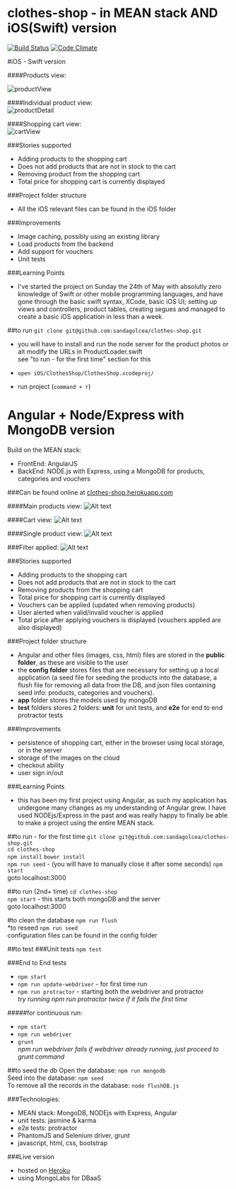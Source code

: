 # clothes-shop - in MEAN stack AND iOS(Swift) version

[![Build Status](https://travis-ci.org/sandagolcea/clothes-shop.svg?branch=master)](https://travis-ci.org/sandagolcea/clothes-shop) 
[![Code Climate](https://codeclimate.com/github/sandagolcea/clothes-shop/badges/gpa.svg)](https://codeclimate.com/github/sandagolcea/clothes-shop)  

#iOS - Swift version

####Products view:  

![productView](/readmeImages/iOS_productsView.png?raw=true "Products")

####Individual product view:  
![productDetail](/readmeImages/iOS_productDetail.png?raw=true "Detail")

####Shopping cart view:  
![cartView](/readmeImages/iOS_cartView.png?raw=true "Cart")

###Stories supported

- Adding products to the shopping cart
- Does not add products that are not in stock to the cart
- Removing product from the shopping cart
- Total price for shopping cart is currently displayed

###Project folder structure

- All the iOS relevant files can be found in the iOS folder

###Improvements

- Image caching, possibly using an existing library
- Load products from the backend
- Add support for vouchers
- Unit tests

###Learning Points

- I've started the project on Sunday the 24th of May with absolutly zero knowledge of Swift or other mobile programming languages, and have gone through the basic swift syntax, XCode, basic iOS UI; setting up views and controllers, product tables, creating segues and managed to create a basic iOS application in less than a week.

##to run
`git clone git@github.com:sandagolcea/clothes-shop.git`   

- you will have to install and run the node server for the product photos 
or alt modify the URLs in ProductLoader.swift  
see "to run - for the first time" section for this  

- `open iOS/ClothesShop/ClothesShop.xcodeproj/`  
- run project (`command + r`)  


# Angular + Node/Express with MongoDB version
Build on the MEAN stack:  

- FrontEnd: AngularJS  
- BackEnd: NODE.js with Express, using a MongoDB for products, categories and vouchers  

###Can be found online at [clothes-shop.herokuapp.com](http://clothes-shop.herokuapp.com)

####Main products view:
![Alt text](/readmeImages/productsView.png?raw=true "Optional Title")

####Cart view:
![Alt text](/readmeImages/cartView.png?raw=true "Optional Title")

####Single product view:
![Alt text](/readmeImages/singleProduct.png?raw=true "Optional Title")

###Filter applied:
![Alt text](/readmeImages/filter.png?raw=true "Optional Title")

###Stories supported

- Adding products to the shopping cart
- Does not add products that are not in stock to the cart
- Removing products from the shopping cart
- Total price for shopping cart is currently displayed
- Vouchers can be applied (updated when removing products)
- User alerted when valid/invalid voucher is applied
- Total price after applying vouchers is displayed (vouchers applied are also displayed)

###Project folder structure

- Angular and other files (images, css, html) files are stored in the **public folder**, as these are visible to the user
- the **config folder** stores files that are necessary for setting up a local application (a seed file for seeding the products into the database, a flush file for removing all data from the DB, and json files containing seed info: products, categories and vouchers).
- **app** folder stores the models used by mongoDB
- **test** folders stores 2 folders: **unit** for unit tests, and **e2e** for end to end protractor tests

###Improvements
- persistence of shopping cart, either in the browser using local storage, or in the server
- storage of the images on the cloud
- checkout ability
- user sign in/out

###Learning Points
- this has been my first project using Angular, as such my application has undergone many changes as my understanding of Angular grew. I have used NODEjs/Express in the past and was really happy to finally be able to make a project using the entire MEAN stack.

##to run - for the first time
`git clone git@github.com:sandagolcea/clothes-shop.git`   
`cd clothes-shop`  
`npm install`
`bower install`  
`npm run seed` - (you will have to manually close it after some seconds)
`npm start`  
goto localhost:3000  

##to run (2nd+ time)
`cd clothes-shop`  
`npm start` - this starts both mongoDB and the server  
goto localhost:3000  

#to clean the database
`npm run flush`  
*to reseed `npm run seed`  
configuration files can be found in the config folder

##to test
###Unit tests
`npm test`  

###End to End tests
- `npm start`  
- `npm run update-webdriver`  - for first time run  
- `npm run protractor` - starting both the webdriver and protractor  
*try running npm run protractor twice if it fails the first time*

#####for continuous run:
- `npm start`  
- `npm run webdriver`
- `grunt`  
*npm run webdriver fails if webdriver already running, just proceed to grunt command*


##to seed the db
Open the database: `npm run mongodb`  
Seed into the database: `npm seed`  
To remove all the records in the database:
`node flushDB.js`  

###Technologies:
- MEAN stack: MongoDB, NODEjs with Express, Angular
- unit tests: jasmine & karma
- e2e tests: protractor
- PhantomJS and Selenium driver, grunt
- javascript, html, css, bootstrap

###Live version
- hosted on [Heroku](https://clothes-shop.herokuapp.com)
- using MongoLabs for DBaaS
